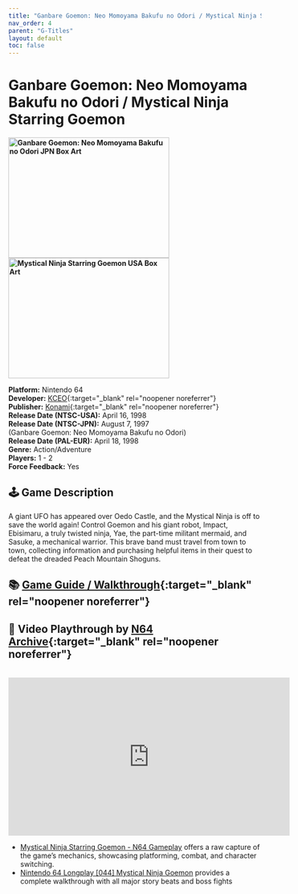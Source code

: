 ```yaml
---
title: "Ganbare Goemon: Neo Momoyama Bakufu no Odori / Mystical Ninja Starring Goemon"
nav_order: 4
parent: "G-Titles"
layout: default
toc: false
---
```


# Ganbare Goemon: Neo Momoyama Bakufu no Odori / Mystical Ninja Starring Goemon

<b>
<img src="https://images.launchbox-app.com/7f6f686a-8fd6-4b47-a6cd-b10b2c1a96d1.png" alt="Ganbare Goemon: Neo Momoyama Bakufu no Odori JPN Box Art" width="320" height="240" />
<img src="https://images.launchbox-app.com/d7b649cf-1261-407a-952a-c5c5f25f21eb.jpg" alt="Mystical Ninja Starring Goemon USA Box Art" width="320" height="240" />
</b>

**Platform:** Nintendo 64  
**Developer:** [KCEO](https://en.wikipedia.org/wiki/Konami#Former_subsidiaries){:target="_blank" rel="noopener noreferrer"}  
**Publisher:** [Konami](https://en.wikipedia.org/wiki/Konami){:target="_blank" rel="noopener noreferrer"}  
**Release Date (NTSC-USA):** April 16, 1998  
**Release Date (NTSC-JPN):** August 7, 1997  
(Ganbare Goemon: Neo Momoyama Bakufu no Odori)  
**Release Date (PAL-EUR):** April 18, 1998  
**Genre:** Action/Adventure  
**Players:** 1 - 2  
**Force Feedback:** Yes  

## 🕹️ Game Description
A giant UFO has appeared over Oedo Castle, and the Mystical Ninja is off to save the world again! Control Goemon and his giant robot, Impact, Ebisimaru, a truly twisted ninja, Yae, the part-time militant mermaid, and Sasuke, a mechanical warrior. This brave band must travel from town to town, collecting information and purchasing helpful items in their quest to defeat the dreaded Peach Mountain Shoguns.

## 📚 [Game Guide / Walkthrough](https://gamefaqs.gamespot.com/n64/198022-mystical-ninja-starring-goemon/faqs/26153){:target="_blank" rel="noopener noreferrer"}

## 🎥 Video Playthrough by [N64 Archive](https://www.youtube.com/channel/UC1fUDTXUTKjpk_j7leAhAyw){:target="_blank" rel="noopener noreferrer"}
<br />  
<iframe width="560" height="315" src="https://www.youtube.com/embed/VnWJJ_NPMk4" title="Mystical Ninja Starring Goemon Full Playthrough" frameborder="0" allowfullscreen></iframe>

- [Mystical Ninja Starring Goemon - N64 Gameplay](https://www.youtube.com/watch?v=eY7IhAR5LqU) offers a raw capture of the game’s mechanics, showcasing platforming, combat, and character switching.
- [Nintendo 64 Longplay [044] Mystical Ninja Goemon](https://www.youtube.com/watch?v=0pWKgfVBAIs) provides a complete walkthrough with all major story beats and boss fights